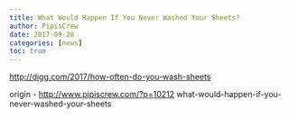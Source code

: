 ```yaml
---
title: What Would Happen If You Never Washed Your Sheets?
author: PipisCrew
date: 2017-09-28
categories: [news]
toc: true
---
```


http://digg.com/2017/how-often-do-you-wash-sheets

origin - http://www.pipiscrew.com/?p=10212 what-would-happen-if-you-never-washed-your-sheets